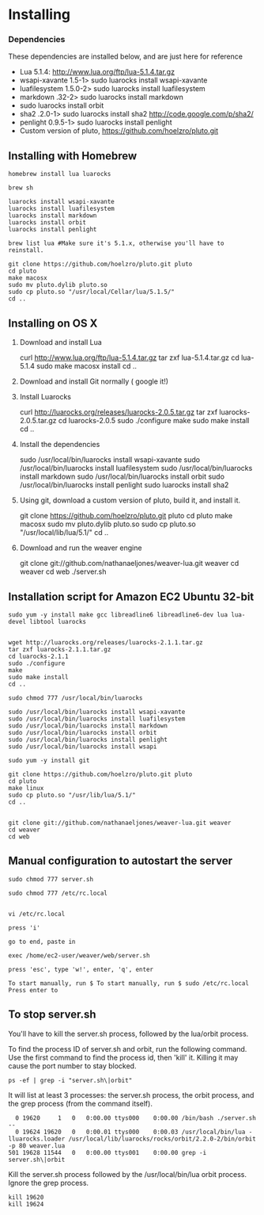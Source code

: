 # Installing

### Dependencies 

These dependencies are installed below, and are just here for reference

* Lua 5.1.4: http://www.lua.org/ftp/lua-5.1.4.tar.gz 
* wsapi-xavante 1.5-1> sudo luarocks install wsapi-xavante
* luafilesystem 1.5.0-2> sudo luarocks install luafilesystem
* markdown .32-2> sudo luarocks install markdown
* sudo luarocks install orbit
* sha2 .2.0-1> sudo luarocks install sha2    http://code.google.com/p/sha2/
* penlight 0.9.5-1> sudo luarocks install penlight
* Custom version of pluto, https://github.com/hoelzro/pluto.git


## Installing with Homebrew

	homebrew install lua luarocks
	
	brew sh
	
	luarocks install wsapi-xavante
	luarocks install luafilesystem
	luarocks install markdown
	luarocks install orbit
	luarocks install penlight
	
	brew list lua #Make sure it's 5.1.x, otherwise you'll have to reinstall. 
	
	git clone https://github.com/hoelzro/pluto.git pluto
	cd pluto
	make macosx
	sudo mv pluto.dylib pluto.so
	sudo cp pluto.so "/usr/local/Cellar/lua/5.1.5/"
	cd ..


## Installing on OS X

1. Download and install Lua

 	curl http://www.lua.org/ftp/lua-5.1.4.tar.gz
	tar zxf lua-5.1.4.tar.gz
	cd lua-5.1.4
	sudo make macosx install
	cd ..

2. Download and install Git normally ( google it!)
3. Install Luarocks

	curl http://luarocks.org/releases/luarocks-2.0.5.tar.gz
	tar zxf luarocks-2.0.5.tar.gz
	cd luarocks-2.0.5
	sudo ./configure
	make
	sudo make install
	cd ..

4. Install the dependencies

	sudo /usr/local/bin/luarocks install wsapi-xavante
	sudo /usr/local/bin/luarocks install luafilesystem
	sudo /usr/local/bin/luarocks install markdown
	sudo /usr/local/bin/luarocks install orbit
	sudo /usr/local/bin/luarocks install penlight
  sudo luarocks install sha2
	
5. Using git, download a custom version of pluto, build it, and install it.

	git clone https://github.com/hoelzro/pluto.git pluto
	cd pluto
	make macosx
	sudo mv pluto.dylib pluto.so
	sudo cp pluto.so "/usr/local/lib/lua/5.1/"
	cd ..

6. Download and run the weaver engine

	git clone git://github.com/nathanaeljones/weaver-lua.git weaver
	cd weaver
	cd web
	./server.sh


## Installation script for Amazon EC2 Ubuntu 32-bit



	sudo yum -y install make gcc libreadline6 libreadline6-dev lua lua-devel libtool luarocks
	

	wget http://luarocks.org/releases/luarocks-2.1.1.tar.gz
	tar zxf luarocks-2.1.1.tar.gz
	cd luarocks-2.1.1
	sudo ./configure
	make
	sudo make install
	cd ..

	sudo chmod 777 /usr/local/bin/luarocks

	sudo /usr/local/bin/luarocks install wsapi-xavante
	sudo /usr/local/bin/luarocks install luafilesystem
	sudo /usr/local/bin/luarocks install markdown
	sudo /usr/local/bin/luarocks install orbit
	sudo /usr/local/bin/luarocks install penlight
	sudo /usr/local/bin/luarocks install wsapi

	sudo yum -y install git

	git clone https://github.com/hoelzro/pluto.git pluto
	cd pluto
	make linux
	sudo cp pluto.so "/usr/lib/lua/5.1/"
	cd ..


	git clone git://github.com/nathanaeljones/weaver-lua.git weaver
	cd weaver
	cd web


## Manual configuration to autostart the server

	sudo chmod 777 server.sh

	sudo chmod 777 /etc/rc.local


	vi /etc/rc.local

	press 'i'

	go to end, paste in

	exec /home/ec2-user/weaver/web/server.sh

	press 'esc', type 'w!', enter, 'q', enter

	To start manually, run $ To start manually, run $ sudo /etc/rc.local Press enter to 
	
## To stop server.sh

You'll have to kill the server.sh process, followed by the lua/orbit process. 

To find the process ID of server.sh and orbit, run the following command. Use the first command to find the process id, then 'kill' it. Killing it may cause the port number to stay blocked. 

	ps -ef | grep -i "server.sh\|orbit"

It will list at least 3 processes: the server.sh process, the orbit process, and the grep process (from the command itself).

	  0 19620     1   0   0:00.00 ttys000    0:00.00 /bin/bash ./server.sh --
	  0 19624 19620   0   0:00.01 ttys000    0:00.03 /usr/local/bin/lua -lluarocks.loader /usr/local/lib/luarocks/rocks/orbit/2.2.0-2/bin/orbit -p 80 weaver.lua
	501 19628 11544   0   0:00.00 ttys001    0:00.00 grep -i server.sh\|orbit


Kill the server.sh process followed by the /usr/local/bin/lua orbit process. Ignore the grep process.

	kill 19620 
	kill 19624 
